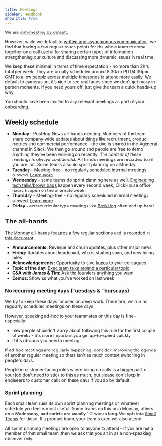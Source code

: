 ```yaml
---
title: Meetings
sidebar: Handbook
showTitle: true
---
```


We are [anti-meeting by default](/blog/meetings). 

However, while we default to [written and asynchronous communication](/handbook/company/communication), we find that having a few regular touch points for the whole team to come together on a call useful for sharing certain types of information, strengthening our culture and discussing more dynamic issues in real time. 

We keep these minimal in terms of time expectation - no more than 2hrs total per week. They are usually scheduled around 8.30am PDT/4.30pm GMT to allow people across multiple timezones to attend more easily. We default to cameras on, it’s nice to see real faces since we don’t get many in-person moments. If you need yours off, just give the team a quick heads-up why.

You should have been invited to any relevant meetings as part of your [onboarding](/handbook/people/onboarding). 

## Weekly schedule

- **Monday** - PostHog News all-hands meeting. Members of the team share company-wide updates about things like recruitment, product metrics and commercial performance - the doc is shared in the #general channel in Slack. We then go around and people are free to demo anything they've been working on recently. _The content of these meetings is always confidential._ All hands meetings are recorded too if you are out. Some teams also do sprint planning on a Monday. 
- **Tuesday** - Meeting-free - no regularly scheduled internal meetings allowed. [Learn more](#no-recurring-meeting-days-tuesdaysthursdays).
- **Wednesday** - some teams do sprint planning here as well. [Engineering tech talks/brown bags](/handbook/engineering/tech-talks) happen every second week, ClickHouse office hours happen on the alternate week. 
- **Thursday** - Meeting-free - no regularly scheduled internal meetings allowed. [Learn more](#no-recurring-meeting-days-tuesdaysthursdays).
- **Friday** - extracurricular type meetings like [BookHog](/handbook/people/clubs#clubs-at-posthog) often end up here!

## The all-hands

The Monday all-hands features a few regular sections and is recorded in [this document](https://docs.google.com/document/d/1JbA2W1CP2sA5vRVnS0UgyDgRz88mKpEVeinW6SYjO74/edit?usp=sharing).

- **Announcements:** Revenue and churn updates, plus other major news
- **Hiring:** Updates about headcount, who is starting soon, and new hiring roles
- **Acknowledgements:** Opportunity to give [kudos](/handbook/company/kudos) to your colleagues
- **Topic of the day:** [Exec team talks around a particular topic](/handbook/exec/all-hands-topics)
- **Q&A with James & Tim:** Ask the founders anything you want
- **Demos:** Show us what you've worked on last week

### No recurring meeting days (Tuesdays & Thursdays)

We try to keep these days focused on deep work. Therefore, we run no regularly scheduled meetings on these days.

However, speaking ad-hoc to your teammates on this day is fine - especially:

* new people shouldn't worry about following this rule for the first couple of weeks - it's more important you get up-to-speed quickly
* if it's obvious you need a meeting

If ad-hoc meetings are regularly happening, consider improving the agenda of another regular meeting so there isn't as much context switching in people's days. 

People in customer-facing roles where being on calls is a bigger part of your job don't need to stick to this as much, but please don't loop in engineers to customer calls on these days if you do by default. 

### Sprint planning

Each small team runs its own sprint planning meetings on whatever schedule you feel is most useful. Some teams do this on a Monday, others on a Wednesday, and sprints are usually 1-2 weeks long. We split into [Small Teams](/handbook/team-structure) for these. If a product team, your team's exec will also attend.

All sprint planning meetings are open to anyone to attend - if you are not a member of that small team, then we ask that you sit in as a non-speaking observer only. 
